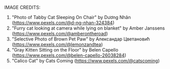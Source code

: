 IMAGE CREDITS: 
1) "Photo of Tabby Cat Sleeping On Chair" by Dương Nhân (https://www.pexels.com/@d-ng-nhan-324384)
2) "Furry cat looking at camera while lying on blanket" by Amber Janssens (https://www.pexels.com/@amberontheroad)
3) "Selective Photo of Brown Pet Paw" by Александар Цветановић (https://www.pexels.com/@lemonzandtea)
4) "Gray Kitten Sitting on the Floor" by Belen Capello (https://www.pexels.com/@belen-capello-26038284)
5) "Calico Cat" by Cats Coming (https://www.pexels.com/@catscoming)